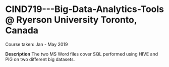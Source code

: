 # CIND719---Big-Data-Analytics-Tools @ Ryerson University Toronto, Canada

Course taken: Jan - May 2019

**Description**
The two MS Word files cover SQL performed using HIVE and PIG on two different big datasets.


